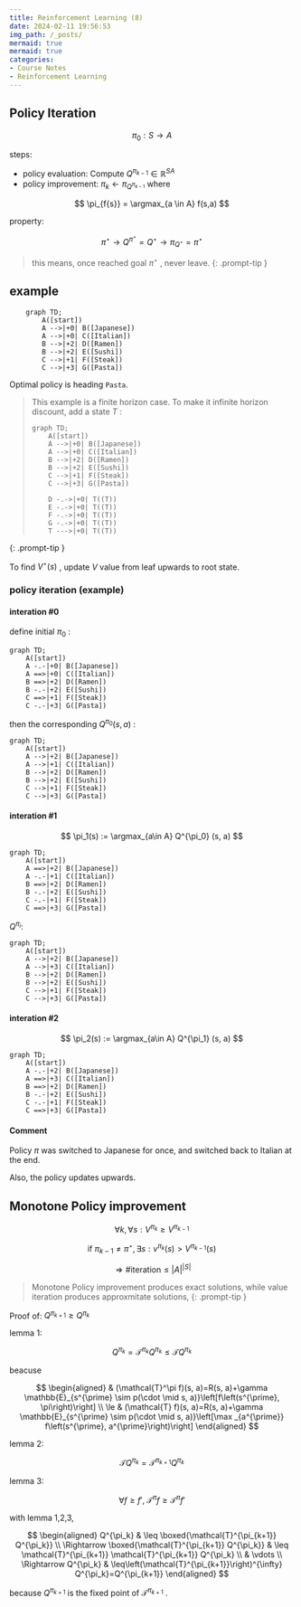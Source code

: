 ```yaml
---
title: Reinforcement Learning (8)
date: 2024-02-11 19:56:53
img_path: /_posts/
mermaid: true
mermaid: true
categories:
- Course Notes
- Reinforcement Learning
---
```


## Policy Iteration

$$
\pi_0: S \to A
$$

steps:

- policy evaluation: Compute $Q^{\pi_{k-1}}\in \mathbb{R}^{SA}$ 
- policy improvement: $\pi_k \leftarrow \pi_{Q^{\pi_{k-1}}}$ where

$$
\pi_{f{s}} = \argmax_{a \in A} f(s,a)
$$

property:

$$
\pi^\star \to Q^{\pi^\star }=Q^\star \to \pi_{Q^\star } =\pi^\star 
$$

> this means, once reached goal $\pi^\star$ , never leave.
{: .prompt-tip }

## example

```mermaid
    graph TD;
        A([start])
        A -->|+0| B([Japanese])
        A -->|+0| C([Italian])
        B -->|+2| D([Ramen])
        B -->|+2| E([Sushi])
        C -->|+1| F([Steak])
        C -->|+3| G([Pasta])
```

Optimal policy is heading `Pasta`.

> This example is a finite horizon case.
> To make it infinite horizon discount, add a state $T$ :
>
> ```mermaid
> graph TD;
>     A([start])
>     A -->|+0| B([Japanese])
>     A -->|+0| C([Italian])
>     B -->|+2| D([Ramen])
>     B -->|+2| E([Sushi])
>     C -->|+1| F([Steak])
>     C -->|+3| G([Pasta])
> 
>     D -.->|+0| T((T))
>     E -.->|+0| T((T))
>     F -.->|+0| T((T))
>     G -.->|+0| T((T))
>     T --->|+0| T((T))
> ```
>
{: .prompt-tip }

To find $V^\star (s)$ , update $V$ value from leaf upwards to root state.

### policy iteration (example)

#### interation #0

define initial $\pi_0$ :

```mermaid
graph TD;
    A([start])
    A -.-|+0| B([Japanese])
    A ==>|+0| C([Italian])
    B ==>|+2| D([Ramen])
    B -.-|+2| E([Sushi])
    C ==>|+1| F([Steak])
    C -.-|+3| G([Pasta])
```

then the corresponding $Q^{\pi_0} (s, a)$ :

```mermaid
graph TD;
    A([start])
    A -->|+2| B([Japanese])
    A -->|+1| C([Italian])
    B -->|+2| D([Ramen])
    B -->|+2| E([Sushi])
    C -->|+1| F([Steak])
    C -->|+3| G([Pasta])
```

#### interation #1

$$
\pi_1(s) := \argmax_{a\in A} Q^{\pi_0} (s, a)
$$

```mermaid
graph TD;
    A([start])
    A ==>|+2| B([Japanese])
    A -.-|+1| C([Italian])
    B ==>|+2| D([Ramen])
    B -.-|+2| E([Sushi])
    C -.-|+1| F([Steak])
    C ==>|+3| G([Pasta])
```

$Q^{\pi_i}$:

```mermaid
graph TD;
    A([start])
    A -->|+2| B([Japanese])
    A -->|+3| C([Italian])
    B -->|+2| D([Ramen])
    B -->|+2| E([Sushi])
    C -->|+1| F([Steak])
    C -->|+3| G([Pasta])
```

#### interation #2

$$
\pi_2(s) := \argmax_{a\in A} Q^{\pi_1} (s, a)
$$

```mermaid
graph TD;
    A([start])
    A -.-|+2| B([Japanese])
    A ==>|+3| C([Italian])
    B ==>|+2| D([Ramen])
    B -.-|+2| E([Sushi])
    C -.-|+1| F([Steak])
    C ==>|+3| G([Pasta])
```

#### Comment

Policy $\pi$ was switched to Japanese for once, and switched back to Italian at the end.

Also, the policy updates upwards.

## Monotone Policy improvement

$$
\forall k,\forall s: V^{\pi_k}\geq V^{\pi_{k-1}}
$$

$$
\text { if } \pi_{k-1} \neq \pi^\star , \exists s: v^{\pi_k}(s)>V^{\pi_{k-1}}(s)
$$

$$
\Rightarrow \text{\#iteration} \le |A|^{|S|}
$$

>  Monotone Policy improvement produces exact solutions, while value iteration produces approxmitate solutions,
{: .prompt-tip }

Proof of: $Q^{\pi_{k+1}} \ge Q^{\pi_k}$ 

lemma 1:

$$
Q^{\pi_k}=\mathcal{T}^{\pi_k} Q^{\pi_k} \leq \mathcal{T} Q^{\pi_k}
$$

beacuse

$$
\begin{aligned}
& (\mathcal{T}^\pi f)(s, a)=R(s, a)+\gamma \mathbb{E}_{s^{\prime} \sim p(\cdot \mid s, a)}\left[f\left(s^{\prime}, \pi\right)\right] \\ \le
& (\mathcal{T} f)(s, a)=R(s, a)+\gamma \mathbb{E}_{s^{\prime} \sim  p(\cdot \mid s, a)}\left[\max _{a^{\prime}} f\left(s^{\prime}, a^{\prime}\right)\right]
\end{aligned}
$$

lemma 2:

$$
\mathcal{T} Q^{\pi_k}=\mathcal{T}^{\pi_{k+1}} Q^{\pi_k}
$$

lemma 3:

$$
\forall f \ge f', \; \mathcal{T}^\pi f \ge \mathcal{T}^\pi f'
$$

with lemma 1,2,3,

$$
\begin{aligned}
Q^{\pi_k} & \leq \boxed{\mathcal{T}^{\pi_{k+1}} Q^{\pi_k}} \\
\Rightarrow  \boxed{\mathcal{T}^{\pi_{k+1}} Q^{\pi_k}} & \leq \mathcal{T}^{\pi_{k+1}} \mathcal{T}^{\pi_{k+1}} Q^{\pi_k} \\
& \vdots \\
\Rightarrow  Q^{\pi_k} & \leq\left(\mathcal{T}^{\pi_{k+1}}\right)^{\infty} Q^{\pi_k}=Q^{\pi_{k+1}}
\end{aligned}
$$

because $Q^{\pi_{k+1}}$ is the fixed point of $\mathcal{T}^{\pi_{k+1}}$ .
